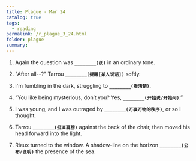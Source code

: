 ```yaml
---
title: Plague - Mar 24
catalog: true
tags: 
  - reading
permalink: /r_plague_3_24.html
folder: plague
summary: 
---
```



1.  Again the question was <b data-toggle="tooltip" data-original-title="{{site.data.answers.plag_d_42_a1}}">`________(说)`</b> in an ordinary tone.

2.  "After all--?" Tarrou <b data-toggle="tooltip" data-original-title="{{site.data.answers.plag_d_42_b1}}">`________(提醒[某人说话])`</b> softly.

3.  I'm fumbling in the dark, struggling to <b data-toggle="tooltip" data-original-title="{{site.data.answers.plag_d_42_c1}}">`________(看清楚)`</b>.

4.  “You like being mysterious, don’t you? Yes, <b data-toggle="tooltip" data-original-title="{{site.data.answers.plag_d_42_d1}}">`________(开始说/开始问)`</b>.”

5.  I was young, and I was outraged by <b data-toggle="tooltip" data-original-title="{{site.data.answers.plag_d_42_e1}}">`________(万事万物的秩序)`</b>, or so I thought.

6.  Tarrou <b data-toggle="tooltip" data-original-title="{{site.data.answers.plag_d_42_f1}}">`________(挺直肩膀)`</b> against the back of the chair, then moved his head forward into the light.

7.  Rieux turned to the window. A shadow-line on the horizon <b data-toggle="tooltip" data-original-title="{{site.data.answers.plag_d_42_g1}}">`________(公布/说明)`</b> the presence of the sea.